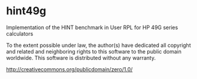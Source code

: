 hint49g
=======

Implementation of the HINT benchmark in User RPL for HP 49G series calculators

To the extent possible under law, the author(s) have dedicated all copyright and related and neighboring rights to this software to the public domain worldwide. This software is distributed without any warranty.

http://creativecommons.org/publicdomain/zero/1.0/